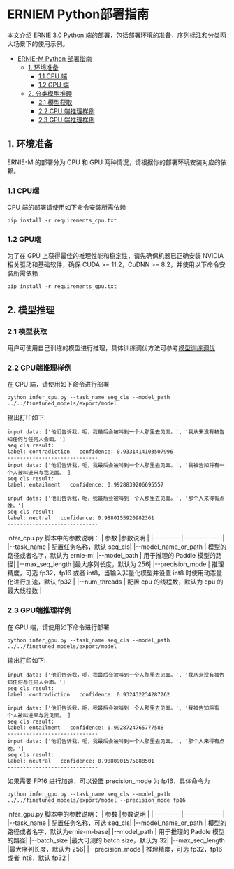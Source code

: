 # ERNIEM Python部署指南
本文介绍 ERNIE 3.0 Python 端的部署，包括部署环境的准备，序列标注和分类两大场景下的使用示例。
- [ERNIE-M Python 部署指南](#ERNIEM-Python部署指南)
  - [1. 环境准备](#1-环境准备)
    - [1.1 CPU 端](#11-CPU端)
    - [1.2 GPU 端](#12-GPU端)
  - [2. 分类模型推理](#2-分类模型推理)
    - [2.1 模型获取](#21-模型获取)
    - [2.2 CPU 端推理样例](#22-CPU端推理样例)
    - [2.3 GPU 端推理样例](#23-GPU端推理样例)
## 1. 环境准备
ERNIE-M 的部署分为 CPU 和 GPU 两种情况，请根据你的部署环境安装对应的依赖。
### 1.1 CPU端
CPU 端的部署请使用如下命令安装所需依赖
```
pip install -r requirements_cpu.txt
```
### 1.2 GPU端
为了在 GPU 上获得最佳的推理性能和稳定性，请先确保机器已正确安装 NVIDIA 相关驱动和基础软件，确保 CUDA >= 11.2，CuDNN >= 8.2，并使用以下命令安装所需依赖
```
pip install -r requirements_gpu.txt
```


## 2. 模型推理
### 2.1 模型获取
用户可使用自己训练的模型进行推理，具体训练调优方法可参考[模型训练调优](./../../README.md#模型训练)

### 2.2 CPU端推理样例
在 CPU 端，请使用如下命令进行部署
```
python infer_cpu.py --task_name seq_cls --model_path ../../finetuned_models/export/model
```
输出打印如下:
```
input data: ['他们告诉我，呃，我最后会被叫到一个人那里去见面。', '我从来没有被告知任何与任何人会面。']
seq cls result:
label: contradiction   confidence: 0.9331414103507996
-----------------------------
input data: ['他们告诉我，呃，我最后会被叫到一个人那里去见面。', '我被告知将有一个人被叫进来与我见面。']
seq cls result:
label: entailment   confidence: 0.9928839206695557
-----------------------------
input data: ['他们告诉我，呃，我最后会被叫到一个人那里去见面。', '那个人来得有点晚。']
seq cls result:
label: neutral   confidence: 0.9880155920982361
-----------------------------
```
infer_cpu.py 脚本中的参数说明：
| 参数 |参数说明 |
|----------|--------------|
|--task_name | 配置任务名称，默认 seq_cls|
|--model_name_or_path | 模型的路径或者名字，默认为 ernie-m|
|--model_path | 用于推理的 Paddle 模型的路径|
|--max_seq_length |最大序列长度，默认为 256|
|--precision_mode | 推理精度，可选 fp32，fp16 或者 int8，当输入非量化模型并设置 int8 时使用动态量化进行加速，默认 fp32 |
|--num_threads | 配置 cpu 的线程数，默认为 cpu 的最大线程数 |

### 2.3 GPU端推理样例
在 GPU 端，请使用如下命令进行部署
```
python infer_gpu.py --task_name seq_cls --model_path ../../finetuned_models/export/model
```
输出打印如下:
```
input data: ['他们告诉我，呃，我最后会被叫到一个人那里去见面。', '我从来没有被告知任何与任何人会面。']
seq cls result:
label: contradiction   confidence: 0.932432234287262
-----------------------------
input data: ['他们告诉我，呃，我最后会被叫到一个人那里去见面。', '我被告知将有一个人被叫进来与我见面。']
seq cls result:
label: entailment   confidence: 0.9928724765777588
-----------------------------
input data: ['他们告诉我，呃，我最后会被叫到一个人那里去见面。', '那个人来得有点晚。']
seq cls result:
label: neutral   confidence: 0.9880901575088501
-----------------------------
```
如果需要 FP16 进行加速，可以设置 precision_mode 为 fp16，具体命令为
```
python infer_gpu.py --task_name seq_cls --model_path ../../finetuned_models/export/model --precision_mode fp16
```
infer_gpu.py 脚本中的参数说明：
| 参数 |参数说明 |
|----------|--------------|
|--task_name | 配置任务名称，可选 seq_cls|
|--model_name_or_path | 模型的路径或者名字，默认为ernie-m-base|
|--model_path | 用于推理的 Paddle 模型的路径|
|--batch_size |最大可测的 batch size，默认为 32|
|--max_seq_length |最大序列长度，默认为 256|
|--precision_mode | 推理精度，可选 fp32，fp16 或者 int8，默认 fp32 |
